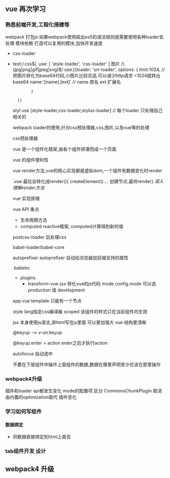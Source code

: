 ## vue 再次学习
### 熟悉前端开发,工程化搭建等
  webpack 打包js
  如果webpack使用超出es5的语法规则就需要使用各种loader去处理
  模块依赖
  打造可以复用的模块,加快开发速度

- css-loader
- test:/.css$/,
  use: [
    'style-loader',
    'css-loader'
  ]
  图片  /\.(jpg|png|gif|jpeg|svg)$/
        use:[{loader: 'url-loader',
              options: {
                limit:1024, // 把图片转化为base64代码,小图片比较合适,可以减少http请求  <1024就转出base64
                name:'[name].[ext]'  // name 原名 ext 扩展名

              }

        }]
  styl
  use [style-loader,css-loader,stylus-loader]  // 每个loader 只处理自己相关的

  webpack loader的使用,针对css预处理器,css,图片,以及vue等的处理

  css预处理器

  vue 是一个组件化框架,由各个组件拼凑而成一个页面

  vue 的组件便利性

  vue render方法,vue的核心实现都是虚拟dom,一个组件有数据变化时render

  .vue 最后会转化成render(){ createElement().... 创建节点,最终render} *深入理解render方法*

  vue 实现原理

  vue API 重点
    - 生命周期方法
    - computed  reactive框架, computed计算得到新的值

  postcss-loader  后处理css

  babel-loader/babel-core

  autoprefixer  autoprefixer 自动给浏览器加前缀支持的属性

  .babelrc
    - plugins
      - transform-vue-jsx 转化vue的js代码
  mode config.mode 可以选 production 或 development

  app.vue template 只能有一个节点

  style  lang指定css编译器  scoped 该组件的样式只在当前组件内生效

  jsx 本身使用js语法,讲html写在js里面 可以更加强大 vue 结构更清晰

  @keyup --> v-on:keyup

  @keyup.enter = action  enter之后才执行action

  autofocus 自动选中

  不要在下层组件中操作上层组件的数据,数据在哪里声明至少应该在那里操作

### webpack4升级
  插件和loader api都发生变化
  mode的配置项 区分
  CommonsChunkPlugin 取消 由内置的optimization取代
  插件变化

  

### 学习如何写组件
#### 数据绑定
- 将数据直接绑定到html上面去

### tab组件开发 设计

## webpack4 升级
